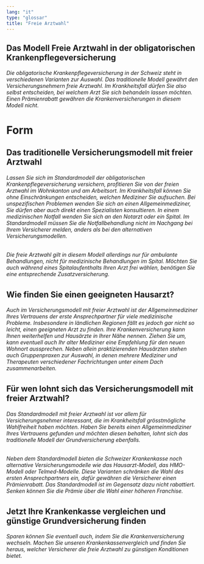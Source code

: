```yaml
---
lang: "it"
type: "glossar"
title: "Freie Arztwahl"
---
```


## Das Modell Freie Arztwahl in der obligatorischen Krankenpflegeversicherung

###### Die obligatorische Krankenpflegeversicherung in der Schweiz steht in verschiedenen Varianten zur Auswahl. Das traditionelle Modell gewährt den Versicherungsnehmern freie Arztwahl. Im Krankheitsfall dürfen Sie also selbst entscheiden, bei welchem Arzt Sie sich behandeln lassen möchten. Einen Prämienrabatt gewähren die Krankenversicherungen in diesem Modell nicht.

# Form

## Das traditionelle Versicherungsmodell mit freier Arztwahl

###### Lassen Sie sich im Standardmodell der obligatorischen Krankenpflegeversicherung versichern, profitieren Sie von der freien Arztwahl im Wohnkanton und am Arbeitsort. Im Krankheitsfall können Sie ohne Einschränkungen entscheiden, welchen Mediziner Sie aufsuchen. Bei unspezifischen Problemen wenden Sie sich an einen Allgemeinmediziner, Sie dürfen aber auch direkt einen Spezialisten konsultieren. In einem medizinischen Notfall wenden Sie sich an den Notarzt oder ein Spital. Im Standardmodell müssen Sie die Notfallbehandlung nicht im Nachgang bei Ihrem Versicherer melden, anders als bei den alternativen Versicherungsmodellen.

###### Die freie Arztwahl gilt in diesem Modell allerdings nur für ambulante Behandlungen, nicht für medizinische Behandlungen im Spital. Möchten Sie auch während eines Spitalaufenthalts Ihren Arzt frei wählen, benötigen Sie eine entsprechende Zusatzversicherung.

## Wie finden Sie einen geeigneten Hausarzt?

###### Auch im Versicherungsmodell mit freier Arztwahl ist der Allgemeinmediziner Ihres Vertrauens der erste Ansprechpartner für viele medizinische Probleme. Insbesondere in ländlichen Regionen fällt es jedoch gar nicht so leicht, einen geeigneten Arzt zu finden. Ihre Krankenversicherung kann Ihnen weiterhelfen und Hausärzte in Ihrer Nähe nennen. Ziehen Sie um, kann eventuell auch Ihr alter Mediziner eine Empfehlung für den neuen Wohnort aussprechen. Neben allein praktizierenden Hausärzten stehen auch Gruppenpraxen zur Auswahl, in denen mehrere Mediziner und Therapeuten verschiedener Fachrichtungen unter einem Dach zusammenarbeiten.

## Für wen lohnt sich das Versicherungsmodell mit freier Arztwahl?

###### Das Standardmodell mit freier Arztwahl ist vor allem für Versicherungsnehmer interessant, die im Krankheitsfall grösstmögliche Wahlfreiheit haben möchten. Haben Sie bereits einen Allgemeinmediziner Ihres Vertrauens gefunden und möchten diesen behalten, lohnt sich das traditionelle Modell der Grundversicherung ebenfalls.

###### Neben dem Standardmodell bieten die Schweizer Krankenkasse noch alternative Versicherungsmodelle wie das Hausarzt-Modell, das HMO-Modell oder Telmed-Modelle. Diese Varianten schränken die Wahl des ersten Ansprechpartners ein, dafür gewähren die Versicherer einen Prämienrabatt. Das Standardmodell ist im Gegensatz dazu nicht rabattiert. Senken können Sie die Prämie über die Wahl einer höheren Franchise.

## Jetzt Ihre Krankenkasse vergleichen und günstige Grundversicherung finden

###### Sparen können Sie eventuell auch, indem Sie die Krankenversicherung wechseln. Machen Sie unseren Krankenkassenvergleich und finden Sie heraus, welcher Versicherer die freie Arztwahl zu günstigen Konditionen bietet.
